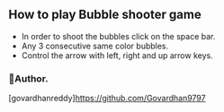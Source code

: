 ## How to play Bubble shooter game
- In order to shoot the bubbles click on the space bar.
- Any 3 consecutive  same color bubbles.
- Control the arrow  with left, right and up arrow keys.

### 🤖Author.
[govardhanreddy]https://github.com/Govardhan9797
